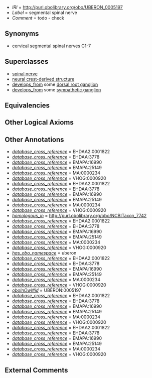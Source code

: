  * *IRI* = http://purl.obolibrary.org/obo/UBERON_0005197
 * *Label* = segmental spinal nerve
 * *Comment* = todo - check

## Synonyms

 * cervical segmental spinal nerves C1-7

## Superclasses

 * [spinal nerve](../../UBERON/80/UBERON_0001780.md)
 * [neural crest-derived structure](../../UBERON/13/UBERON_0010313.md)
 * [develops_from](../../RO/02/RO_0002202.md) some [dorsal root ganglion](../../UBERON/44/UBERON_0000044.md)
 * [develops_from](../../RO/02/RO_0002202.md) some [sympathetic ganglion](../../UBERON/06/UBERON_0001806.md)

## Equivalencies


## Other Logical Axioms


## Other Annotations

 * *[database_cross_reference](../../ef/oboInOwl#hasDbXref.md)* = EHDAA2:0001822
 * *[database_cross_reference](../../ef/oboInOwl#hasDbXref.md)* = EHDAA:3778
 * *[database_cross_reference](../../ef/oboInOwl#hasDbXref.md)* = EMAPA:16990
 * *[database_cross_reference](../../ef/oboInOwl#hasDbXref.md)* = EMAPA:25149
 * *[database_cross_reference](../../ef/oboInOwl#hasDbXref.md)* = MA:0000234
 * *[database_cross_reference](../../ef/oboInOwl#hasDbXref.md)* = VHOG:0000920
 * *[database_cross_reference](../../ef/oboInOwl#hasDbXref.md)* = EHDAA2:0001822
 * *[database_cross_reference](../../ef/oboInOwl#hasDbXref.md)* = EHDAA:3778
 * *[database_cross_reference](../../ef/oboInOwl#hasDbXref.md)* = EMAPA:16990
 * *[database_cross_reference](../../ef/oboInOwl#hasDbXref.md)* = EMAPA:25149
 * *[database_cross_reference](../../ef/oboInOwl#hasDbXref.md)* = MA:0000234
 * *[database_cross_reference](../../ef/oboInOwl#hasDbXref.md)* = VHOG:0000920
 * *[homologous_in](../../core#homologous/in/core#homologous_in.md)* = http://purl.obolibrary.org/obo/NCBITaxon_7742
 * *[database_cross_reference](../../ef/oboInOwl#hasDbXref.md)* = EHDAA2:0001822
 * *[database_cross_reference](../../ef/oboInOwl#hasDbXref.md)* = EHDAA:3778
 * *[database_cross_reference](../../ef/oboInOwl#hasDbXref.md)* = EMAPA:16990
 * *[database_cross_reference](../../ef/oboInOwl#hasDbXref.md)* = EMAPA:25149
 * *[database_cross_reference](../../ef/oboInOwl#hasDbXref.md)* = MA:0000234
 * *[database_cross_reference](../../ef/oboInOwl#hasDbXref.md)* = VHOG:0000920
 * *[has_obo_namespace](../../ce/oboInOwl#hasOBONamespace.md)* = uberon
 * *[database_cross_reference](../../ef/oboInOwl#hasDbXref.md)* = EHDAA2:0001822
 * *[database_cross_reference](../../ef/oboInOwl#hasDbXref.md)* = EHDAA:3778
 * *[database_cross_reference](../../ef/oboInOwl#hasDbXref.md)* = EMAPA:16990
 * *[database_cross_reference](../../ef/oboInOwl#hasDbXref.md)* = EMAPA:25149
 * *[database_cross_reference](../../ef/oboInOwl#hasDbXref.md)* = MA:0000234
 * *[database_cross_reference](../../ef/oboInOwl#hasDbXref.md)* = VHOG:0000920
 * *[oboInOwl#id](../../id/oboInOwl#id.md)* = UBERON:0005197
 * *[database_cross_reference](../../ef/oboInOwl#hasDbXref.md)* = EHDAA2:0001822
 * *[database_cross_reference](../../ef/oboInOwl#hasDbXref.md)* = EHDAA:3778
 * *[database_cross_reference](../../ef/oboInOwl#hasDbXref.md)* = EMAPA:16990
 * *[database_cross_reference](../../ef/oboInOwl#hasDbXref.md)* = EMAPA:25149
 * *[database_cross_reference](../../ef/oboInOwl#hasDbXref.md)* = MA:0000234
 * *[database_cross_reference](../../ef/oboInOwl#hasDbXref.md)* = VHOG:0000920
 * *[database_cross_reference](../../ef/oboInOwl#hasDbXref.md)* = EHDAA2:0001822
 * *[database_cross_reference](../../ef/oboInOwl#hasDbXref.md)* = EHDAA:3778
 * *[database_cross_reference](../../ef/oboInOwl#hasDbXref.md)* = EMAPA:16990
 * *[database_cross_reference](../../ef/oboInOwl#hasDbXref.md)* = EMAPA:25149
 * *[database_cross_reference](../../ef/oboInOwl#hasDbXref.md)* = MA:0000234
 * *[database_cross_reference](../../ef/oboInOwl#hasDbXref.md)* = VHOG:0000920

## External Comments

